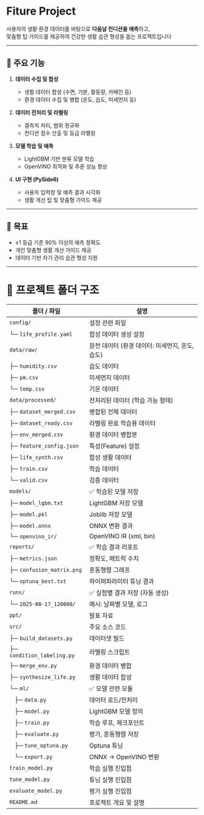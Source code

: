 # Fiture Project

사용자의 생활·환경 데이터를 바탕으로 **다음날 컨디션을 예측**하고,  
맞춤형 팁·가이드를 제공하여 건강한 생활 습관 형성을 돕는 프로젝트입니다

---

## 🚀 주요 기능
1. **데이터 수집 및 합성**  
   - 생활 데이터 합성 (수면, 기분, 활동량, 카페인 등)  
   - 환경 데이터 수집 및 병합 (온도, 습도, 미세먼지 등)

2. **데이터 전처리 및 라벨링**  
   - 결측치 처리, 범위 정규화  
   - 컨디션 점수 산출 및 등급 라벨링

3. **모델 학습 및 예측**  
   - LightGBM 기반 분류 모델 학습  
   - OpenVINO 최적화 및 추론 성능 향상

4. **UI 구현 (PySide6)**  
   - 사용자 입력창 및 예측 결과 시각화  
   - 생활 개선 팁 및 맞춤형 가이드 제공

---

## 🎯 목표
- ±1 등급 기준 90% 이상의 예측 정확도
- 개인 맞춤형 생활 개선 가이드 제공
- 데이터 기반 자기 관리 습관 형성 지원

---


# 📂 프로젝트 폴더 구조

| 폴더 / 파일 | 설명 |
|-------------|------------------------------------------------|
| `config/`   | 설정 관련 파일 |
| └─ `life_profile.yaml` | 합성 데이터 생성 설정 |
| `data/raw/` | 원천 데이터 (환경 데이터: 미세먼지, 온도, 습도) |
| ├─ `humidity.csv` | 습도 데이터 |
| ├─ `pm.csv`       | 미세먼지 데이터 |
| └─ `temp.csv`     | 기온 데이터 |
| `data/processed/` | 전처리된 데이터 (학습 가능 형태) |
| ├─ `dataset_merged.csv` | 병합된 전체 데이터 |
| ├─ `dataset_ready.csv`  | 라벨링 완료 학습용 데이터 |
| ├─ `env_merged.csv`     | 환경 데이터 병합본 |
| ├─ `feature_config.json`| 특성(Feature) 설정 |
| ├─ `life_synth.csv`     | 합성 생활 데이터 |
| ├─ `train.csv`          | 학습 데이터 |
| └─ `valid.csv`          | 검증 데이터 |
| `models/`   | ✅ 학습된 모델 저장 |
| ├─ `model_lgbm.txt` | LightGBM 저장 모델 |
| ├─ `model.pkl`      | Joblib 저장 모델 |
| ├─ `model.onnx`     | ONNX 변환 결과 |
| └─ `openvino_ir/`   | OpenVINO IR (xml, bin) |
| `reports/`  | ✅ 학습 결과 리포트 |
| ├─ `metrics.json`        | 정확도, 메트릭 수치 |
| ├─ `confusion_matrix.png`| 혼동행렬 그래프 |
| └─ `optuna_best.txt`     | 하이퍼파라미터 튜닝 결과 |
| `runs/`     | ✅ 실험별 결과 저장 (자동 생성) |
| └─ `2025-08-17_120000/` | 예시: 날짜별 모델, 로그 |
| `ppt/`      | 발표 자료 |
| `src/`      | 주요 소스 코드 |
| ├─ `build_datasets.py`   | 데이터셋 빌드 |
| ├─ `condition_labeling.py`| 라벨링 스크립트 |
| ├─ `merge_env.py`        | 환경 데이터 병합 |
| ├─ `synthesize_life.py`  | 생활 데이터 합성 |
| └─ `ml/`                 | ✅ 모델 관련 모듈 |
| &nbsp;&nbsp;&nbsp;├─ `data.py`      | 데이터 로드/전처리 |
| &nbsp;&nbsp;&nbsp;├─ `model.py`     | LightGBM 모델 정의 |
| &nbsp;&nbsp;&nbsp;├─ `train.py`     | 학습 루프, 체크포인트 |
| &nbsp;&nbsp;&nbsp;├─ `evaluate.py`  | 평가, 혼동행렬 저장 |
| &nbsp;&nbsp;&nbsp;├─ `tune_optuna.py` | Optuna 튜닝 |
| &nbsp;&nbsp;&nbsp;└─ `export.py`    | ONNX → OpenVINO 변환 |
| `train_model.py`    | 학습 실행 진입점 |
| `tune_model.py`     | 튜닝 실행 진입점 |
| `evaluate_model.py` | 평가 실행 진입점 |
| `README.md`         | 프로젝트 개요 및 설명 |

